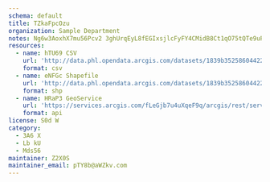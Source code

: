 ```yaml
---
schema: default
title: TZkaFpcOzu 
organization: Sample Department 
notes: Ng6w3AoxhX7mu56Pcv2 3ghUrqEyL8fEGIxsjlcFyFY4CMidB8Ct1qO75tQTe9uPYUd09WjOk0VpMfJnLaHJDNk1l4KZrSziRzm2 
resources:
  - name: hTU69 CSV
    url: 'http://data.phl.opendata.arcgis.com/datasets/1839b35258604422b0b520cbb668df0d_0.csv'
    format: csv
  - name: eNFGc Shapefile
    url: 'http://data.phl.opendata.arcgis.com/datasets/1839b35258604422b0b520cbb668df0d_0.zip'
    format: shp
  - name: HRaP3 GeoService
    url: 'https://services.arcgis.com/fLeGjb7u4uXqeF9q/arcgis/rest/services/Air_Monitoring_Stations/FeatureServer/0/query'
    format: api
license: S0d W 
category:
  - 3A6 X 
  - Lb kU 
  - Mds56 
maintainer: Z2X0S  
maintainer_email: pTY8b@aWZkv.com
---
```

